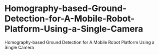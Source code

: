 # Homography-based-Ground-Detection-for-A-Mobile-Robot-Platform-Using-a-Single-Camera
Homography-based Ground Detection for A Mobile Robot Platform Using a Single Camera

